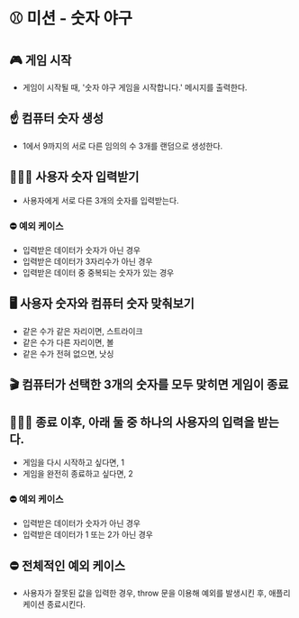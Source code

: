 # ⚾️ 미션 - 숫자 야구

## 🎮 게임 시작 
- 게임이 시작될 때, '숫자 야구 게임을 시작합니다.' 메시지를 출력한다.


## ☝️ 컴퓨터 숫자 생성
- 1에서 9까지의 서로 다른 임의의 수 3개를 랜덤으로 생성한다.

## 👩🏻‍💻 사용자 숫자 입력받기
- 사용자에게 서로 다른 3개의 숫자를 입력받는다.

### ⛔️ 예외 케이스
- 입력받은 데이터가 숫자가 아닌 경우
- 입력받은 데이터가 3자리수가 아닌 경우
- 입력받은 데이터 중 중복되는 숫자가 있는 경우

## 🖥️ 사용자 숫자와 컴퓨터 숫자 맞춰보기
- 같은 수가 같은 자리이면, 스트라이크
- 같은 수가 다른 자리이면, 볼
- 같은 수가 전혀 없으면, 낫싱

## 🎬 컴퓨터가 선택한 3개의 숫자를 모두 맞히면 게임이 종료

## 👩🏻‍💻 종료 이후, 아래 둘 중 하나의 사용자의 입력을 받는다.
- 게임을 다시 시작하고 싶다면, 1
- 게임을 완전히 종료하고 싶다면, 2

### ⛔️ 예외 케이스
- 입력받은 데이터가 숫자가 아닌 경우
- 입력받은 데이터가 1 또는 2가 아닌 경우

## ⛔️ 전체적인 예외 케이스
- 사용자가 잘못된 값을 입력한 경우, throw 문을 이용해 예외를 발생시킨 후, 애플리케이션 종료시킨다.
